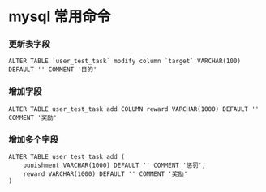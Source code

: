 
# mysql 常用命令


### 更新表字段

```mysql
ALTER TABLE `user_test_task` modify column `target` VARCHAR(100) DEFAULT '' COMMENT '目的'
```

### 增加字段

```mysql
ALTER TABLE user_test_task add COLUMN reward VARCHAR(1000) DEFAULT '' COMMENT '奖励'
```

### 增加多个字段

```mysql
ALTER TABLE user_test_task add (
	punishment VARCHAR(1000) DEFAULT '' COMMENT '惩罚',
    reward VARCHAR(1000) DEFAULT '' COMMENT '奖励'
) 
```